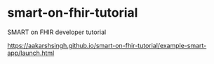 # smart-on-fhir-tutorial
SMART on FHIR developer tutorial

https://aakarshsingh.github.io/smart-on-fhir-tutorial/example-smart-app/launch.html
